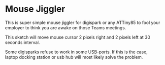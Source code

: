 # Mouse Jiggler
This is super simple mouse jiggler for digispark or any ATTiny85 to fool your employer to think you are awake on those Teams meetings. 

This sketch will move mouse cursor 2 pixels right and 2 pixels left at 30 seconds interval.

Some digisparks refuse to work in some USB-ports. If this is the case, laptop docking station or usb hub will most likely solve the problem.
